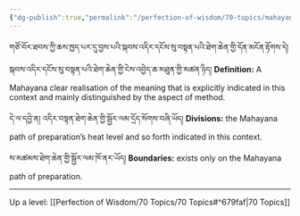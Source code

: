 ```yaml
---
{"dg-publish":true,"permalink":"/perfection-of-wisdom/70-topics/mahayana-partial-concordance-with-definite-discrimination-explicitly-indicated-in-this-context/"}
---
```


གཙོ་བོར་ཐབས་ཀྱི་ཆས་ཁྱད་པར་དུ་བྱས་པའི་སྐབས་འདིར་དངོས་སུ་བསྟན་པའི་ཐེག་ཆེན་གྱི་དོན་མངོན་རྟོགས་དེ། 
སྐབས་འདིར་དངོས་སུ་བསྟན་པའི་ཐེག་ཆེན་གྱི་ངེས་འབྱེད་ཆ་མཐུན་གྱི་མཚན་ཉིད།
**Definition:** A Mahayana clear realisation of the meaning that is explicitly indicated in this context and mainly distinguished by the aspect of method.

དེ་ལ་དབྱེ་ན། འདིར་བསྟན་ཐེག་ཆེན་གྱི་སྦྱོར་ལམ་དྲོད་སོགས་བཞི་ཡོད།
**Divisions:** the Mahayana path of preparation’s heat level and so forth indicated in this context.

ས་མཚམས་ཐེག་ཆེན་གྱི་སྦྱོར་ལམ་ཁོ་ནར་ཡོད།
**Boundaries:** exists only on the Mahayana path of preparation.

---
Up a level: [[Perfection of Wisdom/70 Topics/70 Topics#^679faf\|70 Topics]]